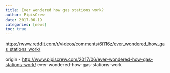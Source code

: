 ```yaml
---
title: Ever wondered how gas stations work?
author: PipisCrew
date: 2017-06-19
categories: [news]
toc: true
---
```


https://www.reddit.com/r/videos/comments/6i116z/ever_wondered_how_gas_stations_work/

origin - http://www.pipiscrew.com/2017/06/ever-wondered-how-gas-stations-work/ ever-wondered-how-gas-stations-work